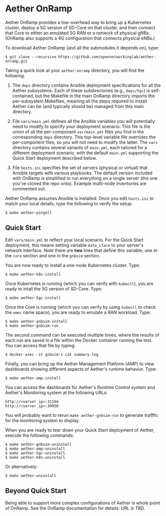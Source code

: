 # Aether OnRamp

Aether OnRamp provides a low-overhead way to bring up a
Kubernetes cluster, deploy a 5G version of SD-Core on that
cluster, and then connect that Core to either an emulated 5G RAN
or a network of physical gNBs. (OnRamp also supports a 4G
configuration that connects physical eNBs.)

To download Aether OnRamp (and all the submodules it depends on),
type:

```
$ git clone --recursive https://github.com/opennetworkinglab/aether-onramp.git
```

Taking a quick look at your ``aether-onramp`` directory, you will 
find the following.

1. The ``deps`` directory contains Ansible deployment
   specifications for all the Aether subsystems. Each of these
   subdirectories (e.g., ``deps/5gc``) is self-contained, but
   the Makefile in the main OnRamp directory imports the
   per-subsystem Makefiles, meaning all the steps required
   to install Aether can be (and typically should be) managed from
   this main directory.

2. File ``vars/main.yml`` defines all the Ansible variables you will
   potentially need to modify to specify your deployment scenario.
   This file is the union of all the per-component ``var/main.yml``
   files you find in the corresponding ``deps`` directory. This
   top-level variable file overrides the per-component files, so
   you will not need to modify the latter. The ``vars`` directory
   contains several variants of ``main.yml``, each tailored for a
   different deployment scenario, with the default ``main.yml``
   supporting the Quick Start deployment described below.

3. File ``hosts.ini`` specifies the set of servers (physical or
   virtual) that Ansible targets with various playbooks. The
   default version included with OnRamp is simplified to run
   everything on a single server (the one you've cloned the
   repo onto). Example multi-node inventories are commented out.
    
Aether OnRamp assumes Ansible is installed. Once you edit
``hosts.ini`` to match your local details, type the following
to verify the setup:

```
$ make aether-pingall
```

## Quick Start

Edit ``vars/main.yml`` to reflect your local scenario. For
the Quick Start deployment, this means setting variable
``data_iface`` to your server's network interface. Note there are
**two** lines that define this variable, one in the ``core`` section
and one in the ``gnbsim`` section.

You are now ready to install a one-node Kubernetes cluster. Type:

```
$ make aether-k8s-install
```

Once Kubernetes is running (which you can verify with ``kubectl``),
you are ready to intall the 5G version of SD-Core. Type:

```
$ make aether-5gc-install
```

Once the Core is running (which you can verify by using ``kubectl`` to
check the ``omec`` name space), you are ready to emulate a RAN
workload. Type:

```
$ make aether-gnbsim-install
$ make aether-gnbsim-run
```

The second command can be executed multiple times, where the
results of each run are saved in a file within the Docker container
running the test. You can access that file by typing:

```
$ docker exec -it gnbsim-1 cat summary.log
```

Finally, you can bring up the Aether Management Platform (AMP) to view
dashboards showing different aspects of Aether's runtime behavior. Type:

```
$ make aether-amp-install
```

You can access the dashboards for Aether's Runtime Control system and
Aether's Monitoring system at the following URLs:

```
http://<server_ip>:31194
http://<server_ip>:30950
```

You will probably want to rerun ``make aether-gnbsim-run`` to generate
trafffic for the monitoring system to display.

When you are ready to tear down your Quick Start deployment of Aether,
execute the following commands:

```
$ make aether-gnbsim-uninstall
$ make aether-amp-uninstall
$ make aether-5gc-uninstall
$ make aether-k8s-uninstall
```

Or alternatively:

```
$ make aether-uninstall
```

## Beyond Quick Start

Being able to support more complex configurations of Aether is whole
point of OnRamp. See the OnRamp documentation for details: *URL is TBD.*
